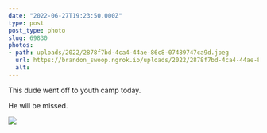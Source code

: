 ```yaml
---
date: "2022-06-27T19:23:50.000Z"
type: post 
post_type: photo
slug: 69830
photos: 
- path: uploads/2022/2878f7bd-4ca4-44ae-86c8-07489747ca9d.jpeg
  url: https://brandon_swoop.ngrok.io/uploads/2022/2878f7bd-4ca4-44ae-86c8-07489747ca9d.jpeg
  alt: 
---
```

This dude went off to youth camp today. 

He will be missed. 


![](/uploads/2022/2878f7bd-4ca4-44ae-86c8-07489747ca9d.jpeg)
